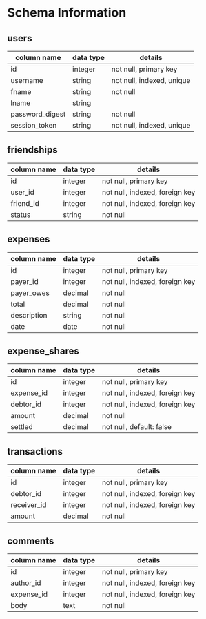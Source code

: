 # Schema Information

## users
column name     | data type | details
----------------|-----------|-----------------------
id              | integer   | not null, primary key
username        | string    | not null, indexed, unique
fname           | string    | not null
lname           | string    |
password_digest | string    | not null
session_token   | string    | not null, indexed, unique

## friendships
column name     | data type | details
----------------|-----------|-----------------------
id              | integer   | not null, primary key
user_id         | integer   | not null, indexed, foreign key
friend_id       | integer   | not null, indexed, foreign key
status          | string    | not null

## expenses
column name     | data type | details
----------------|-----------|-----------------------
id              | integer   | not null, primary key
payer_id        | integer   | not null, indexed, foreign key
payer_owes      | decimal   | not null
total           | decimal   | not null
description     | string    | not null
date            | date      | not null

## expense_shares
column name     | data type | details
----------------|-----------|-----------------------
id              | integer   | not null, primary key
expense_id      | integer   | not null, indexed, foreign key
debtor_id       | integer   | not null, indexed, foreign key
amount          | decimal   | not null
settled         | decimal   | not null, default: false

## transactions
column name     | data type | details
----------------|-----------|-----------------------
id              | integer   | not null, primary key
debtor_id       | integer   | not null, indexed, foreign key
receiver_id     | integer   | not null, indexed, foreign key
amount          | decimal   | not null

## comments
column name     | data type | details
----------------|-----------|-----------------------
id              | integer   | not null, primary key
author_id       | integer   | not null, indexed, foreign key
expense_id      | integer   | not null, indexed, foreign key
body            | text      | not null
